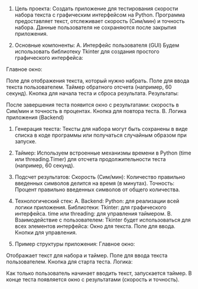 1. Цель проекта:
Создать приложение для тестирования скорости набора текста с графическим интерфейсом на Python. Программа предоставляет текст, отслеживает скорость (Сим/мин) и точность набора. Данные пользователя не сохраняются после закрытия приложения.

2. Основные компоненты:
A. Интерфейс пользователя (GUI)
Будем использовать библиотеку Tkinter для создания простого графического интерфейса:

Главное окно:

Поле для отображения текста, который нужно набрать.
Поле для ввода текста пользователем.
Таймер обратного отсчета (например, 60 секунд).
Кнопка для начала теста и сброса результата.
Результаты:

После завершения теста появится окно с результатами: скорость в Сим/мин и точность в процентах.
Кнопка для повтора теста.
B. Логика приложения (Backend)
1. Генерация текста:
Тексты для набора могут быть сохранены в виде списка в коде программы или получаться случайным образом при запуске.
2. Таймер:
Используем встроенные механизмы времени в Python (time или threading.Timer) для отсчета продолжительности теста (например, 60 секунд).
3. Подсчет результатов:
Скорость (Сим/мин): Количество правильно введенных символов делится на время (в минутах).
Точность: Процент правильно введенных символов от общего количества.

3. Технологический стек:
A. Backend:
Python: для реализации всей логики приложения.
Библиотеки:
Tkinter: для графического интерфейса.
time или threading: для управления таймером.
B. Взаимодействие с пользователем:
Tkinter будет использоваться для всех элементов интерфейса:
Окно для текста.
Поле для ввода.
Кнопки для управления.
4. Пример структуры приложения:
Главное окно:

Отображает текст для набора и таймер.
Поле для ввода текста пользователем.
Кнопка для старта теста.
Логика:

Как только пользователь начинает вводить текст, запускается таймер.
В конце теста появляется окно с результатами (скорость и точность).

